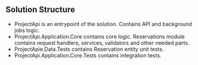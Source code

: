 ## Solution Structure

- ProjectApi is an entrypoint of the solution. Contains API and background jobs logic.
- ProjectApi.Application.Core contains core logic. Reservations module contains request handlers, services, validators and other needed parts.
- ProjectApie.Data.Tests contains Reservation entity unit tests.
- ProjectApi.Application.Core.Tests contains integration tests.
